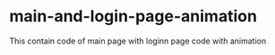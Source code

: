 # main-and-login-page-animation
This contain code of main page with loginn page code with animation
